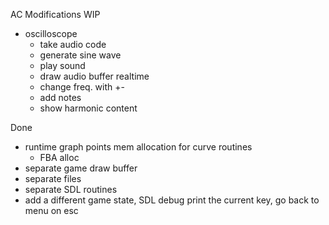 AC Modifications
WIP
  - oscilloscope
    - take audio code
    - generate sine wave
    - play sound
    - draw audio buffer realtime
    - change freq. with +-
    - add notes
    - show harmonic content

Done
 - runtime graph points mem allocation for curve routines 
    - FBA alloc
 - separate game draw buffer
 - separate files
 - separate SDL routines
 - add a different game state, SDL debug print the current key, go back to menu on esc 


<!--
© 2024 Carl Åstholm
SPDX-License-Identifier: MIT
-->
